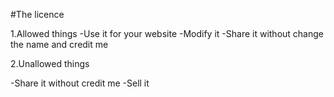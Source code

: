 #The licence

1.Allowed things
-Use it for your website
-Modify it
-Share it without change the name and credit me


2.Unallowed things

-Share it without credit me
-Sell it
